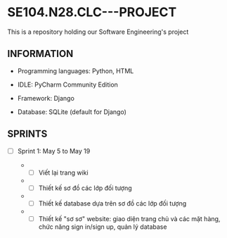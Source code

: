 # SE104.N28.CLC---PROJECT
This is a repository holding our Software Engineering's project

## INFORMATION

  - Programming languages: Python, HTML

  - IDLE: PyCharm Community Edition

  - Framework: Django

  - Database: SQLite (default for Django)

## SPRINTS

- [ ] Sprint 1: May 5 to May 19

  + - [ ] Viết lại trang wiki 

  + - [ ] Thiết kế sơ đồ các lớp đối tượng

  + - [ ] Thiết kế database dựa trên sơ đồ các lớp đối tượng

  + - [ ] Thiết kế "sơ sơ" website: giao diện trang chủ và các mặt hàng, chức năng sign in/sign up, quản lý database
